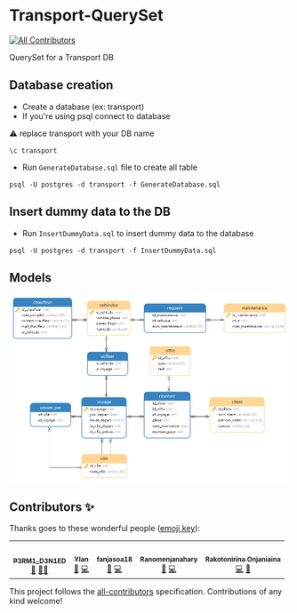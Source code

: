# Transport-QuerySet
<!-- ALL-CONTRIBUTORS-BADGE:START - Do not remove or modify this section -->
[![All Contributors](https://img.shields.io/badge/all_contributors-5-orange.svg?style=flat-square)](#contributors-)
<!-- ALL-CONTRIBUTORS-BADGE:END -->

QuerySet for a Transport DB

## Database creation

- Create a database (ex: transport)
- If you're using psql connect to database

:warning: replace transport with your DB name

```shell
\c transport
```

- Run `GenerateDatabase.sql` file to create all table

```shell
psql -U postgres -d transport -f GenerateDatabase.sql
```

## Insert dummy data to the DB

- Run `InsertDummyData.sql` to insert dummy data to the database

```shell
psql -U postgres -d transport -f InsertDummyData.sql
```

## Models

![Transports Models](/assets/Model%20.png "Transport DB Models ")

## Contributors ✨

Thanks goes to these wonderful people ([emoji key](https://allcontributors.org/docs/en/emoji-key)):

<!-- ALL-CONTRIBUTORS-LIST:START - Do not remove or modify this section -->
<!-- prettier-ignore-start -->
<!-- markdownlint-disable -->
<table>
  <tr>
    <td align="center"><a href="https://github.com/Tsirimaholy"><img src="https://avatars.githubusercontent.com/u/72337259?v=4?s=100" width="100px;" alt=""/><br /><sub><b>P3RM1_D3N1ED</b></sub></a><br /><a href="https://github.com/HEI-Org/Transport-QuerySet/commits?author=Tsirimaholy" title="Documentation">📖</a> <a href="#mentoring-Tsirimaholy" title="Mentoring">🧑‍🏫</a></td>
    <td align="center"><a href="https://github.com/YlanNaly"><img src="https://avatars.githubusercontent.com/u/99525156?v=4?s=100" width="100px;" alt=""/><br /><sub><b>Ylan </b></sub></a><br /><a href="#data-YlanNaly" title="Data">🔣</a> <a href="https://github.com/HEI-Org/Transport-QuerySet/commits?author=YlanNaly" title="Code">💻</a></td>
    <td align="center"><a href="https://github.com/fanjasoa18"><img src="https://avatars.githubusercontent.com/u/99532034?v=4?s=100" width="100px;" alt=""/><br /><sub><b>fanjasoa18</b></sub></a><br /><a href="#data-fanjasoa18" title="Data">🔣</a> <a href="https://github.com/HEI-Org/Transport-QuerySet/commits?author=fanjasoa18" title="Code">💻</a></td>
    <td align="center"><a href="https://github.com/Ranomenjanahary"><img src="https://avatars.githubusercontent.com/u/99523507?v=4?s=100" width="100px;" alt=""/><br /><sub><b>Ranomenjanahary</b></sub></a><br /><a href="#data-Ranomenjanahary" title="Data">🔣</a> <a href="https://github.com/HEI-Org/Transport-QuerySet/commits?author=Ranomenjanahary" title="Code">💻</a></td>
    <td align="center"><a href="https://github.com/Rakotonirinaonjaniaina"><img src="https://avatars.githubusercontent.com/u/99240104?v=4?s=100" width="100px;" alt=""/><br /><sub><b>Rakotonirina Onjaniaina</b></sub></a><br /><a href="https://github.com/HEI-Org/Transport-QuerySet/commits?author=Rakotonirinaonjaniaina" title="Code">💻</a> <a href="#data-Rakotonirinaonjaniaina" title="Data">🔣</a></td>
  </tr>
</table>

<!-- markdownlint-restore -->
<!-- prettier-ignore-end -->

<!-- ALL-CONTRIBUTORS-LIST:END -->

This project follows the [all-contributors](https://github.com/all-contributors/all-contributors) specification. Contributions of any kind welcome!
